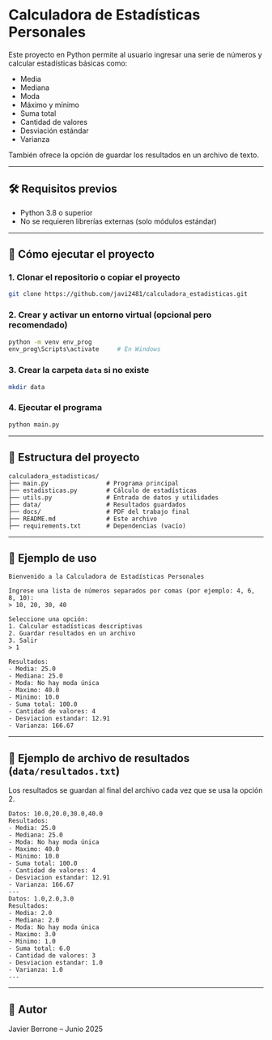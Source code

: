 # Calculadora de Estadísticas Personales

Este proyecto en Python permite al usuario ingresar una serie de números y calcular estadísticas básicas como:

- Media
- Mediana
- Moda
- Máximo y mínimo
- Suma total
- Cantidad de valores
- Desviación estándar
- Varianza

También ofrece la opción de guardar los resultados en un archivo de texto.



---

## 🛠️ Requisitos previos

- Python 3.8 o superior
- No se requieren librerías externas (solo módulos estándar)

---

## 🚀 Cómo ejecutar el proyecto

### 1. Clonar el repositorio o copiar el proyecto
```bash
git clone https://github.com/javi2481/calculadora_estadisticas.git
```

### 2. Crear y activar un entorno virtual (opcional pero recomendado)
```bash
python -m venv env_prog
env_prog\Scripts\activate     # En Windows
```

### 3. Crear la carpeta `data` si no existe
```bash
mkdir data
```

### 4. Ejecutar el programa
```bash
python main.py
```

---

## 📁 Estructura del proyecto

```
calculadora_estadisticas/
├── main.py                # Programa principal
├── estadisticas.py        # Cálculo de estadísticas
├── utils.py               # Entrada de datos y utilidades
├── data/                  # Resultados guardados
├── docs/                  # PDF del trabajo final
├── README.md              # Este archivo
├── requirements.txt       # Dependencias (vacío)
```

---

## 🧪 Ejemplo de uso

```
Bienvenido a la Calculadora de Estadísticas Personales

Ingrese una lista de números separados por comas (por ejemplo: 4, 6, 8, 10):
> 10, 20, 30, 40

Seleccione una opción:
1. Calcular estadísticas descriptivas
2. Guardar resultados en un archivo
3. Salir
> 1

Resultados:
- Media: 25.0
- Mediana: 25.0
- Moda: No hay moda única
- Maximo: 40.0
- Minimo: 10.0
- Suma total: 100.0
- Cantidad de valores: 4
- Desviacion estandar: 12.91
- Varianza: 166.67
```



---

## 📄 Ejemplo de archivo de resultados (`data/resultados.txt`)

Los resultados se guardan al final del archivo cada vez que se usa la opción 2.

```
Datos: 10.0,20.0,30.0,40.0
Resultados:
- Media: 25.0
- Mediana: 25.0
- Moda: No hay moda única
- Maximo: 40.0
- Minimo: 10.0
- Suma total: 100.0
- Cantidad de valores: 4
- Desviacion estandar: 12.91
- Varianza: 166.67
---
Datos: 1.0,2.0,3.0
Resultados:
- Media: 2.0
- Mediana: 2.0
- Moda: No hay moda única
- Maximo: 3.0
- Minimo: 1.0
- Suma total: 6.0
- Cantidad de valores: 3
- Desviacion estandar: 1.0
- Varianza: 1.0
---
```



---

## 📌 Autor

Javier Berrone – Junio 2025
